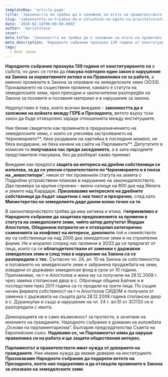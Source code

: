 ```yaml
---
templateKey: 'article-page'
title: 'Законността не трябва да е заложник на егото на правителството, нито на частни интереси'
slug: 'zakonnostta-ne-tryabva-da-e-zalozhnik-na-egoto-na-pravitelstvoto-nito-na-chastni-interesi'
date: '2018-02-14T00:00:00.000Z'
author: 'marialaleva'
cover: ''
meta_title: 'Законността не трябва да е заложник на егото на правителството, нито на частни интереси'
meta_description: 'Народното събрание празнува 139 години от конституирането си в събота, но днес се готви да гласува повторно един закон в нарушение на Закона за нормативните актове и на Правилника си за работа, а именно промените в Закона за опазване на земеделските земи (ЗОЗЗ).'
tags:
  - Блог запис
---
```


**Народното събрание празнува 139 години от конституирането си** в събота, но днес се готви да **гласува повторно един закон в нарушение на Закона за нормативните актове и на Правилника си за работа**, а именно промените в Закона за опазване на земеделските земи (ЗОЗЗ). Прокарването на съществени промени, каквато е статута на земеделските земи, през преходни и заключителни разпоредби на Закона за посевите и посевния материал е в нарушение за закона.

Недопустимо е това, което всички виждаме - **законността да е заложник на войната между ГЕРБ и Президента,** ветото върху този закон да бъде отхвърлено заради отношенията между институциите.

Ние бяхме свидетели как промените в предназначението на земеделските земи, с които се улеснява застрояването на Черноморието**, бяха раздавани на хартийка в последния момент, не бяха входирани, не бяха качени на сайта на Парламента**. Депутатите в комисия ги **получаваха час преди заседанието**, а в зала народните представители гласуваха, без да разберат какво приемат.

Виждаме как предлога **защита на интереса на дребни собственици се използва, за да се улесни строителството по Черноморието и в полза на „инвеститори**”, някои от тях променили статута на земята с Подробни устройствени планове в нарушение на законодателството. Два примера за крупни строежи – вилно селище на 800 дка над Яйлата и земите над Карадаре. **Призоваваме интересите на дребните собственици да бъдат защитени с нов текст и прозрачно**, след като **Министерство на земеделието даде данни колко точно са те**.

В законотворчеството трябва да има хигиена и етика. Н**еприемливо е Народното събрание да защитава предложенията за промени в статута на земеделските земи, чийто автор депутатът Йордан Апостолов, Обединени патриоти не е отхвърлил категорично съмненията за конфликт на интереси,** **доколкото** той и семейството му са собственици на над 2000 дка земеделски земи и на строителни фирми. Не е морално според нас промени в ЗОЗЗ да се предлагат от лица, които са се **облагодетелствали от заменки с държавни земеделски земи и след това в нарушение на Закона са се разпоредили с тях.** Съгласно чл. 24, ал. 10 на Закона за собствеността и ползването на земеделските земи е забранена продажбата на земи, извадени от държавен земеделски фонд в срок от 10 години. Припомняме, че г-н Апостолов и жена му са получили на 28.12.2008 г. чрез замяна стопанския двор в с. Оброчище община Балчик и в последствие през 2011 година са го продали на трети лица. По същия начин фирмата собственост на г-н Апостолов СИДОМ е получила от заменка с държавата на същата дата 28.12.2008 година стопански двор в с. Дуранкулак и също в нарушение на чл. 24 г. ал.10 от ЗСПЗЗ се е разпоредила с имота.

Демокрацията не е само възможност за протести, а зачитане на мнението на гражданите. Народното събрание е домакин на изложбата „Основи на парламентаризма”. България председателства Съвета на Европейския съюз. **Надяваме се, че Парламентът няма да наруши правилника си на работа и ще защити обществения интерес.**

**Парламентът и правителството имат нужда от доверието на гражданите**. Ние имаме нужда да имаме доверие на институциите. **Призоваваме Народното събрание да подкрепи ветото на Президента, което ние подкрепяме и да отхвърли промените в Закона за опазване на земеделските земи**.
